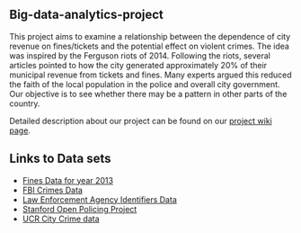 ## Big-data-analytics-project

This project aims to examine a relationship between the dependence of city revenue on fines/tickets and the potential
effect on violent crimes. The idea was inspired by the Ferguson riots of 2014.
Following the riots, several articles pointed to how the city generated approximately 20%
of their municipal revenue from tickets and fines. Many experts argued this reduced the faith
of the local population in the police and overall city government.
Our objective is to see whether there may be a pattern in other parts of the country.

Detailed description about our project can be found on our [project wiki page](https://github.com/x-surgical-x/big-data-analytics-project/wiki).

## Links to Data sets
- [Fines Data for year 2013](https://sunlightfoundation.com/2016/09/26/where-local-governments-are-paying-the-bills-with-police-fines/)
- [FBI Crimes Data](https://www.ucrdatatool.gov/Search/Crime/Local/RunCrimeOneYearofData.cfm)
- [Law Enforcement Agency Identifiers Data](http://www.icpsr.umich.edu/icpsrweb/NACJD/studies/4634?archive=NACJD&q=4634&permit%5B0%5D=AVAILABLE&x=29&y=20)
- [Stanford Open Policing Project](https://openpolicing.stanford.edu/data/)
- [UCR City Crime data](https://ucr.fbi.gov/crime-in-the-u.s/2013/crime-in-the-u.s.-2013/tables/table-8/table_8_offenses_known_to_law_enforcement_by_state_by_city_2013.xls/view)
